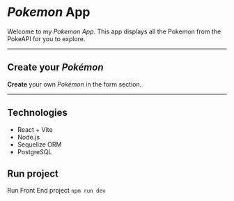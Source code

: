 # *Pokemon* App
Welcome to my *Pokemon App*. This app displays all the Pokemon from the PokeAPI for you to explore.

___
## Create your *Pokémon*
__Create__ your own *Pokémon* in the form section.

___

## Technologies

- React + Vite
- Node.js
- Sequelize ORM
- PostgreSQL

## Run project
Run Front End project
```npm run dev```